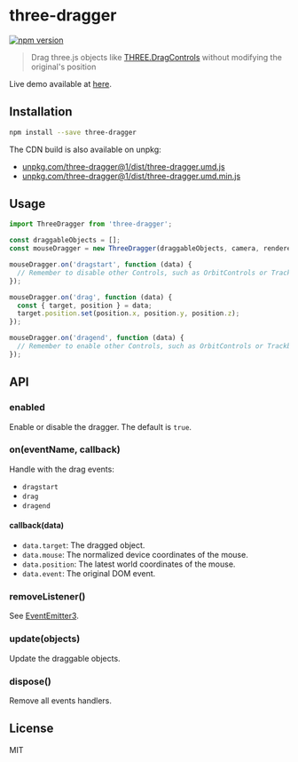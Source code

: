 # three-dragger

[![npm version](https://img.shields.io/npm/v/three-dragger.svg)](https://www.npmjs.com/package/three-dragger)

> Drag three.js objects like [THREE.DragControls](https://github.com/mrdoob/three.js/blob/dev/examples/js/controls/DragControls.js) without modifying the original's position

Live demo available at [here](https://keqingrong.github.io/three-dragger/example/).

## Installation

```sh
npm install --save three-dragger
```

The CDN build is also available on unpkg:

- [unpkg.com/three-dragger@1/dist/three-dragger.umd.js](https://unpkg.com/three-dragger@1/dist/three-dragger.umd.js)
- [unpkg.com/three-dragger@1/dist/three-dragger.umd.min.js](https://unpkg.com/three-dragger@1/dist/three-dragger.umd.min.js)

## Usage

```js
import ThreeDragger from 'three-dragger';

const draggableObjects = [];
const mouseDragger = new ThreeDragger(draggableObjects, camera, renderer.domElement);

mouseDragger.on('dragstart', function (data) {
  // Remember to disable other Controls, such as OrbitControls or TrackballControls
});

mouseDragger.on('drag', function (data) {
  const { target, position } = data;
  target.position.set(position.x, position.y, position.z);
});

mouseDragger.on('dragend', function (data) {
  // Remember to enable other Controls, such as OrbitControls or TrackballControls
});
```

## API

### enabled

Enable or disable the dragger. The default is `true`.

### on(eventName, callback)

Handle with the drag events:

- `dragstart`
- `drag`
- `dragend`

#### callback(data)

- `data.target`: The dragged object.
- `data.mouse`: The normalized device coordinates of the mouse.
- `data.position`: The latest world coordinates of the mouse.
- `data.event`: The original DOM event.

### removeListener()

See [EventEmitter3](https://github.com/primus/EventEmitter3).

### update(objects)

Update the draggable objects.

### dispose()

Remove all events handlers.

## License

MIT
